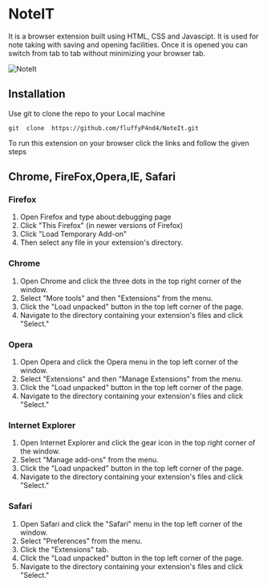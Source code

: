 # NoteIT

It is a browser extension built using HTML, CSS and Javascipt. It is used for note taking with saving and opening facilities.
Once it is opened you can switch from tab to tab without minimizing your browser tab.

![NoteIt](https://github.com/fluffyP4nd4/NoteIt/blob/main/images/noteit.png)

## Installation

Use git to clone the repo to your Local machine

```
git  clone  https://github.com/fluffyP4nd4/NoteIt.git
```

To run this extension on your browser click the links and follow the given steps

## Chrome, FireFox,Opera,IE, Safari

### Firefox

1. Open Firefox and type 
  about:debugging page
2. Click "This Firefox" (in newer versions of Firefox)
3. Click "Load Temporary Add-on"
4. Then select any file in your extension's directory.

### Chrome

1. Open Chrome and click the three dots in the top right corner of the window.
2. Select "More tools" and then "Extensions" from the menu.
3. Click the "Load unpacked" button in the top left corner of the page.
4. Navigate to the directory containing your extension's files and click "Select."

### Opera

1. Open Opera and click the Opera menu in the top left corner of the window.
2. Select "Extensions" and then "Manage Extensions" from the menu.
3. Click the "Load unpacked" button in the top left corner of the page.
4. Navigate to the directory containing your extension's files and click "Select."

### Internet Explorer

1. Open Internet Explorer and click the gear icon in the top right corner of the window.
2. Select "Manage add-ons" from the menu.
3. Click the "Load unpacked" button in the top left corner of the page.
4. Navigate to the directory containing your extension's files and click "Select."

### Safari

1. Open Safari and click the "Safari" menu in the top left corner of the window.
2. Select "Preferences" from the menu.
3. Click the "Extensions" tab.
4. Click the "Load unpacked" button in the top left corner of the page.
5. Navigate to the directory containing your extension's files and click "Select."
